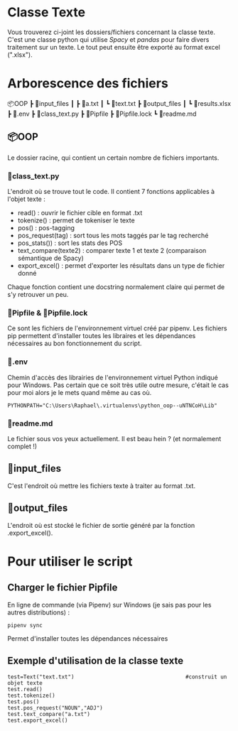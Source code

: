 # Classe Texte

Vous trouverez ci-joint les dossiers/fichiers concernant la classe texte. C'est une classe python qui utilise *Spacy* et *pandas* pour faire divers traitement sur un texte. Le tout peut ensuite être exporté au format excel (".xlsx").

# Arborescence des fichiers

📦OOP
┣ 📂input_files
┃ ┣ 📜a.txt
┃ ┗ 📜text.txt
┣ 📂output_files
┃ ┗ 📜results.xlsx
┣ 📜.env
┣ 📜class_text.py
┣ 📜Pipfile
┣ 📜Pipfile.lock
┗ 📜readme.md

## 📦OOP

Le dossier racine, qui contient un certain nombre de fichiers importants.
### 📜class_text.py
L'endroit où se trouve tout le code. Il contient 7 fonctions applicables à l'objet texte :

- read() : ouvrir le fichier cible en format .txt
- tokenize() : permet de tokeniser le texte
- pos() : pos-tagging
- pos_request(tag) : sort tous les mots taggés par le tag recherché
- pos_stats()) : sort les stats des POS
- text_compare(texte2) : comparer texte 1 et texte 2 (comparaison sémantique de Spacy)
- export_excel() : permet d'exporter les résultats dans un type de fichier donné

Chaque fonction contient une docstring normalement claire qui permet de s'y retrouver un peu.

### 📜Pipfile & 📜Pipfile.lock

Ce sont les fichiers de l'environnement virtuel créé par pipenv. Les fichiers pip permettent d'installer toutes les libraires et les dépendances nécessaires au bon fonctionnement du script.

### 📜.env

Chemin d'accès des librairies de l'environnement virtuel Python indiqué pour Windows. Pas certain que ce soit très utile outre mesure, c'était le cas pour moi alors je le mets quand même au cas où.

    PYTHONPATH="C:\Users\Raphael\.virtualenvs\python_oop--uNTNCoH\Lib"

### 📜readme.md

Le fichier sous vos yeux actuellement. Il est beau hein ? (et normalement complet !)

## 📂input_files

C'est l'endroit où mettre les fichiers texte à traiter au format .txt.

## 📂output_files

L'endroit où est stocké le fichier de sortie généré par la fonction .export_excel().



# Pour utiliser le script

## Charger le fichier Pipfile

En ligne de commande (via Pipenv) sur Windows (je sais pas pour les autres distributions) :

    pipenv sync

Permet d'installer toutes les dépendances nécessaires

## Exemple d'utilisation de la classe texte

    test=Text("text.txt")									#construit un objet texte
    test.read()
    test.tokenize()
    test.pos()
    test.pos_request("NOUN","ADJ")
    test.text_compare("a.txt")
    test.export_excel()
